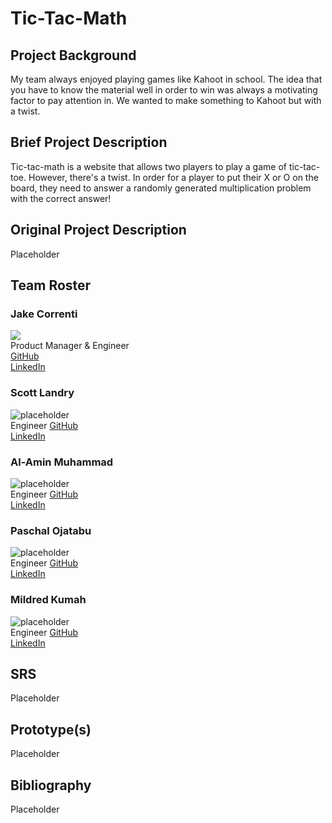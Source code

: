 # Tic-Tac-Math

## Project Background
My team always enjoyed playing games like Kahoot in school. The idea that you have to know the material well in order to win was always a motivating factor to pay attention in. We wanted to make something to Kahoot but with a twist. 

## Brief Project Description
Tic-tac-math is a website that allows two players to play a game of tic-tac-toe. However, there's a twist. In order for a player to put their X or O on the board, they need to answer a randomly generated multiplication problem with the correct answer!

## Original Project Description
Placeholder

## Team Roster

### Jake Correnti
![](https://github.com/jakecorrenti/tic-tac-math/blob/main/pictures/IMG_2025.jpg)\
Product Manager & Engineer\
[GitHub](https://www.github.com/jakecorrenti)\
[LinkedIn](https://www.linkedin.com/in/jake-correnti-18a84a18b)

### Scott Landry
![placeholder]()\
Engineer
[GitHub]()\
[LinkedIn]()

### Al-Amin Muhammad
![placeholder]()\
Engineer
[GitHub]()\
[LinkedIn]()

### Paschal Ojatabu
![placeholder]()\
Engineer
[GitHub]()\
[LinkedIn]()

### Mildred Kumah
![placeholder]()\
Engineer
[GitHub]()\
[LinkedIn]()

## SRS 
Placeholder

## Prototype(s)
Placeholder

## Bibliography
Placeholder
